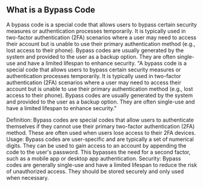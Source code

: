 ##  What is a Bypass Code
A bypass code is a special code that allows users to bypass certain security measures or authentication processes temporarily. 
It is typically used in two-factor authentication (2FA) scenarios where a user may need to access their account but is unable to use their primary authentication method (e.g., lost access to their phone).
Bypass codes are usually generated by the system and provided to the user as a backup option. They are often single-use and have a limited lifespan to enhance security.
"A bypass code is a special code that allows users to bypass certain security measures or authentication processes temporarily. It is typically used in two-factor authentication (2FA) scenarios where a user may need to access their account but is unable to use their primary authentication method (e.g., lost access to their phone). 
Bypass codes are usually generated by the system and provided to the user as a backup option. They are often single-use and have a limited lifespan to enhance security."

Definition:
Bypass codes are special codes that allow users to authenticate themselves if they cannot use their primary two-factor authentication (2FA) method. These are often used when users lose access to their 2FA devices.
Usage:
Bypass codes are user-specific and are typically a set of numerical digits.
They can be used to gain access to an account by appending the code to the user's password. This bypasses the need for a second factor, such as a mobile app or desktop app authentication.
Security:
Bypass codes are generally single-use and have a limited lifespan to reduce the risk of unauthorized access.
They should be stored securely and only used when necessary.
